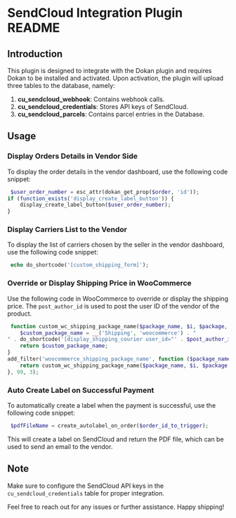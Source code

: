 # SendCloud Integration Plugin README

## Introduction

This plugin is designed to integrate with the Dokan plugin and requires Dokan to be installed and activated. Upon activation, the plugin will upload three tables to the database, namely:

1. **cu_sendcloud_webhook**: Contains webhook calls.
2. **cu_sendcloud_credentials**: Stores API keys of SendCloud.
3. **cu_sendcloud_parcels**: Contains parcel entries in the Database.

## Usage

### Display Orders Details in Vendor Side

To display the order details in the vendor dashboard, use the following code snippet:

```php
 $user_order_number = esc_attr(dokan_get_prop($order, 'id'));
if (function_exists('display_create_label_button')) {
    display_create_label_button($user_order_number);
}

```

### Display Carriers List to the Vendor

To display the list of carriers chosen by the seller in the vendor dashboard, use the following code snippet:

```php
 echo do_shortcode('[custom_shipping_form]');

```

### Override or Display Shipping Price in WooCommerce

Use the following code in WooCommerce to override or display the shipping price. The `post_author_id` is used to post the user ID of the vendor of the product.

```php
 function custom_wc_shipping_package_name($package_name, $i, $package, $post_author_id) {
    $custom_package_name = __('Shipping', 'woocommerce') . "
" . do_shortcode('[display_shipping_courier user_id="' . $post_author_id . '"]');
    return $custom_package_name;
}
add_filter('woocommerce_shipping_package_name', function ($package_name, $i, $package) use ($post_author_id) {
    return custom_wc_shipping_package_name($package_name, $i, $package, $post_author_id);
}, 99, 3);

```

### Auto Create Label on Successful Payment

To automatically create a label when the payment is successful, use the following code snippet:

```php
 $pdfFileName = create_autolabel_on_order($order_id_to_trigger);

```

This will create a label on SendCloud and return the PDF file, which can be used to send an email to the vendor.

## Note

Make sure to configure the SendCloud API keys in the `cu_sendcloud_credentials` table for proper integration.

Feel free to reach out for any issues or further assistance. Happy shipping!